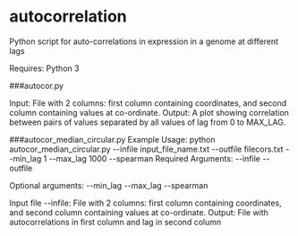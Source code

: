 # autocorrelation
Python script for auto-correlations in expression in a genome at different lags

Requires: Python 3

###autocor.py

Input: File with 2 columns: first column containing coordinates, and second column containing values at co-ordinate.
Output: A plot showing correlation between pairs of values separated by all values of lag from 0 to MAX_LAG. 

###autocor_median_circular.py
Example Usage: python autocor_median_circular.py --infile input_file_name.txt --outfile filecors.txt --min_lag 1 --max_lag 1000 --spearman
Required Arguments:
--infile
--outfile

Optional arguments:
--min_lag
--max_lag
--spearman

Input file --infile:  File with 2 columns: first column containing coordinates, and second column containing values at co-ordinate.
Output: 
File with autocorrelations in first column and lag in second column
